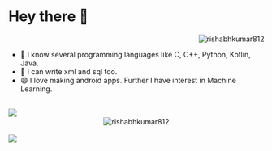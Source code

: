 # **Hey there 👋**
<p align="right"> <img src="https://komarev.com/ghpvc/?username=rishabhkumar812&label=Profile%20views&color=0e75b6&style=flat" alt="rishabhkumar812" /> </p>

- 🔭 I know several programming languages like C, C++, Python, Kotlin, Java.
- 🌱 I can write xml and sql too.
- 😄 I love making android apps. Further I have interest in Machine Learning.


<br>
<div align="center">
  <img align="left" src="https://github-readme-stats.vercel.app/api/top-langs/?username=rishabhkumar812&show_icons=true&theme=radical&repo=rishabhkumar812" />
  <br>
  <img align="center" src="https://github-readme-streak-stats.herokuapp.com/?user=rishabhkumar812&theme=midnight-purple" alt="rishabhkumar812" />
<br>
</div>

<br>
<a href="https://github.com/rishabhkumar812/rishabhkumar812">
 <img align="left" src="https://github-readme-stats.vercel.app/api?username=rishabhkumar812&show_icons=true&theme=radical&repo=rishabhkumar812" />
 </a>

<!--
**rishabhkumar812/rishabhkumar812** is a ✨ _special_ ✨ repository because its `README.md` (this file) appears on your GitHub profile.

Here are some ideas to get you started:
-->


